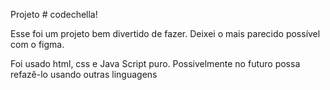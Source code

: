 
Projeto # codechella!


Esse foi um projeto bem divertido de fazer. Deixei o mais parecido possível com o figma.

<p>Foi usado html, css e Java Script puro. Possivelmente no futuro possa refazê-lo usando outras linguagens<p/>

